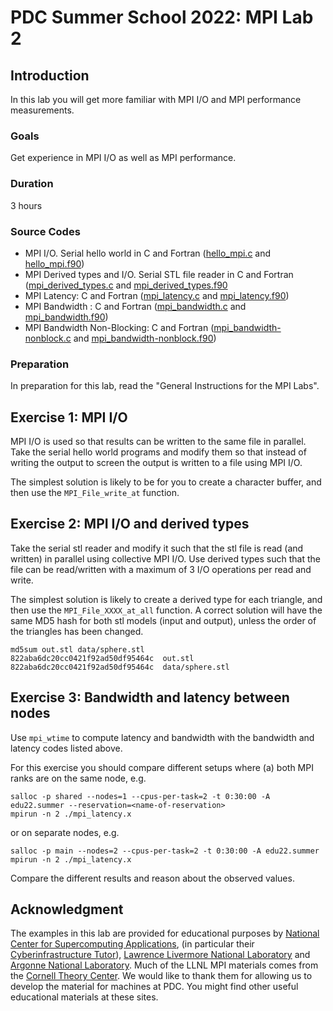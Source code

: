# PDC Summer School 2022: MPI Lab 2

## Introduction

In this lab you will get more familiar with MPI I/O and MPI performance measurements.

### Goals

Get experience in MPI I/O as well as MPI performance.

### Duration

3 hours

### Source Codes

- MPI I/O. Serial hello world in C and Fortran ([hello_mpi.c](hello_mpi.c) and [hello_mpi.f90](hello_mpi.f90))
- MPI Derived types and I/O. Serial STL file reader in C and Fortran ([mpi_derived_types.c](mpi_derived_types.c) and [mpi_derived_types.f90](mpi_derived_types.f90)
- MPI Latency: C and Fortran ([mpi_latency.c](mpi_latency.c) and [mpi_latency.f90](mpi_latency.f90))
- MPI Bandwidth : C and Fortran ([mpi_bandwidth.c](mpi_bandwidth.c) and [mpi_bandwidth.f90](mpi_bandwidth.f90))
- MPI Bandwidth Non-Blocking: C and Fortran ([mpi_bandwidth-nonblock.c](mpi_bandwidth-nonblock.c) and [mpi_bandwidth-nonblock.f90](mpi_bandwidth-nonblock.f90))

### Preparation

In preparation for this lab, read the "General Instructions for the MPI Labs".

## Exercise 1: MPI I/O

MPI I/O is used so that results can be written to the same file in parallel. Take the serial hello world programs and modify them so that instead of writing the output to screen the output is written to a file using MPI I/O.

The simplest solution is likely to be for you to create a character buffer, and then use the ``MPI_File_write_at`` function.

## Exercise 2: MPI I/O and derived types

Take the serial stl reader and modify it such that the stl file is read (and written) in parallel using collective MPI I/O. Use derived types such that the file can be read/written with a maximum of 3 I/O operations per read and write.

The simplest solution is likely to create a derived type for each triangle, and then use the ``MPI_File_XXXX_at_all`` function. A correct solution will have the same MD5 hash for both stl models (input and output), unless the order of the triangles has been changed.

```
md5sum out.stl data/sphere.stl
822aba6dc20cc0421f92ad50df95464c  out.stl
822aba6dc20cc0421f92ad50df95464c  data/sphere.stl
```

## Exercise 3: Bandwidth and latency between nodes

Use ``mpi_wtime`` to compute latency and bandwidth with the bandwidth and latency codes listed above.

For this exercise you should compare different setups where (a) both MPI ranks are on the same node, e.g.

```
salloc -p shared --nodes=1 --cpus-per-task=2 -t 0:30:00 -A edu22.summer --reservation=<name-of-reservation>
mpirun -n 2 ./mpi_latency.x
```

or on separate nodes, e.g.

```
salloc -p main --nodes=2 --cpus-per-task=2 -t 0:30:00 -A edu22.summer
mpirun -n 2 ./mpi_latency.x
```

Compare the different results and reason about the observed values.

## Acknowledgment

The examples in this lab are provided for educational purposes by [National Center for Supercomputing Applications](http://www.ncsa.illinois.edu/), (in particular their [Cyberinfrastructure Tutor](http://www.citutor.org/)), [Lawrence Livermore National Laboratory](https://computing.llnl.gov/) and [Argonne National Laboratory](http://www.mcs.anl.gov/). Much of the LLNL MPI materials comes from the [Cornell Theory Center](http://www.cac.cornell.edu/).  We would like to thank them for allowing us to develop the material for machines at PDC.  You might find other useful educational materials at these sites.
